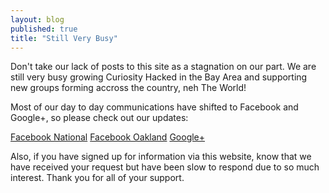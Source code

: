 ```yaml
---
layout: blog
published: true
title: "Still Very Busy"
---
```


Don't take our lack of posts to this site as a stagnation on our part. We are still very busy growing Curiosity Hacked in the Bay Area and supporting new groups forming accross the country, neh The World!

Most of our day to day communications have shifted to Facebook and Google+, so please check out our updates:

[Facebook National](https://www.facebook.com/HackerScouts?ref=br_rs)
[Facebook Oakland](https://www.facebook.com/pages/Curiosity-Hacked-Oakland-Lab/709245092437617?ref=br_rs)
[Google+](https://plus.google.com/communities/115742948028901718328)

Also, if you have signed up for information via this website, know that we have received your request but have been slow to respond due to so much interest. Thank you for all of your support.
